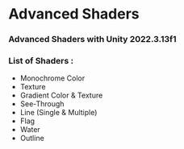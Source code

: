 # Advanced Shaders

### Advanced Shaders with Unity 2022.3.13f1

### List of Shaders :
- Monochrome Color
- Texture
- Gradient Color & Texture
- See-Through
- Line (Single & Multiple)
- Flag
- Water
- Outline

